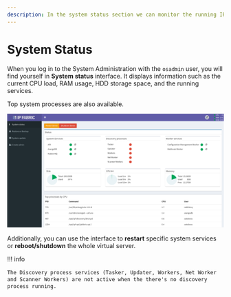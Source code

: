 ```yaml
---
description: In the system status section we can monitor the running IP Fabric services, present disk, CPU and memory usage, and top processes run by the system.
---
```


# System Status

When you log in to the System Administration with the `osadmin` user, you will find yourself in **System status** interface. It displays information such as the current CPU load, RAM usage, HDD storage space, and the running services.

Top system processes are also available.

![system status](system_status.png)

Additionally, you can use the interface to **restart** specific system services or **reboot/shutdown** the whole virtual server.

!!! info

    The Discovery process services (Tasker, Updater, Workers, Net Worker and Scanner Workers) are not active when the there's no discovery process running.
